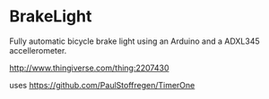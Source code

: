 # BrakeLight

Fully automatic bicycle brake light using an Arduino and a ADXL345 accellerometer.

http://www.thingiverse.com/thing:2207430


uses https://github.com/PaulStoffregen/TimerOne


